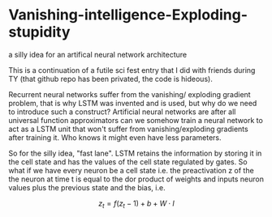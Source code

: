 # Vanishing-intelligence-Exploding-stupidity
a silly idea for an artifical neural network architecture

This is a continuation of a futile sci fest entry that I did with friends during TY (that github repo has been privated, the code is hideous).

Recurrent neural networks suffer from the vanishing/ exploding gradient problem, that is why LSTM was invented and is used, but why do we need to introduce such a construct? Artificial neural networks are after all universal function approximators can we somehow train a neural network to act as a LSTM unit that won't suffer from vanishing/exploding gradients after training it. Who knows it might even have less parameters.

So for the silly idea, "fast lane". LSTM retains the information by storing it in the cell state and has the values of the cell state regulated by gates. So what if we have every neuron be a cell state i.e. the preactivation z of the the neuron at time t is equal to the dor product of weights and inputs neuron values plus the previous state and the bias,
i.e. 
```math
z_t = f(z_t-1) + b + W \cdot I
```
